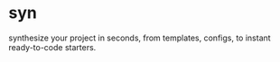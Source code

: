# syn
synthesize your project in seconds, from templates, configs, to instant ready-to-code starters.
